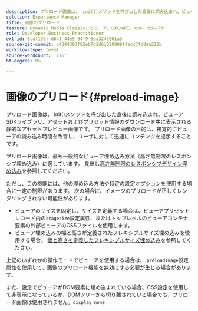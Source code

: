 ```yaml
---
description: プリロード画像は、 init()メソッドを呼び出した直後に読み込まれ、ビューアSDKライブラリ、アセットおよびプリセット情報のダウンロード中に表示される静的なアセットプレビュー画像です。 プリロード画像の目的は、視覚的にビューアの読み込み時間を改善し、ユーザに対して迅速にコンテンツを提示することです。
solution: Experience Manager
title: 画像のプリロード
feature: Dynamic Media Classic，ビューア，SDK/API，カルーセルバナー
role: Developer,Business Practitioner
exl-id: 8caf156f-d641-44e9-94f9-5ba3245061a3
source-git-commit: b4344397f82eb7d2d61020909f4acc7fddea210b
workflow-type: tm+mt
source-wordcount: '276'
ht-degree: 0%

---
```


# 画像のプリロード{#preload-image}

プリロード画像は、 init()メソッドを呼び出した直後に読み込まれ、ビューアSDKライブラリ、アセットおよびプリセット情報のダウンロード中に表示される静的なアセットプレビュー画像です。 プリロード画像の目的は、視覚的にビューアの読み込み時間を改善し、ユーザに対して迅速にコンテンツを提示することです。

プリロード画像は、最も一般的なビューア埋め込み方法（高さ無制限のレスポンシブ埋め込み）に適しています。 見出し[高さ無制限のレスポンシブデザイン埋め込み](../../c-html5-aem-asset-viewers/c-html5-aem-carousel/c-html5-aem-carousel.md#concept-b44f1df3c1c64d4e8b5565e7736bf95e)を参照してください。

ただし、この機能には、他の埋め込み方法や特定の設定オプションを使用する場合に一定の制限があります。 次の場合に、イメージのプリロードが正しくレンダリングされない可能性があります。

* ビューアのサイズを固定し、サイズを定義する場合は、ビューアプリセットレコード内の`stagesize`設定属性、またはトップレベルのビューアコンテナ要素の外部ビューアのCSSファイルを使用します。
* ビューア埋め込みの幅と高さが定義されたフレキシブルサイズ埋め込みを使用する場合。 [幅と高さを定義したフレキシブルサイズ埋め込み](../../c-html5-aem-asset-viewers/c-html5-aem-interactive-images/c-html5-aem-interactive-images.md#section-6bb5d3c502544ad18a58eafe12a13435)を参照してください。

上記のいずれかの操作モードでビューアを使用する場合は、 `preloadImage`設定属性を使用して、画像のプリロード機能を無効にする必要が生じる場合があります。

また、設定でビューアがDOM要素に埋め込まれている場合、CSS設定を使用して非表示になっているか、DOMツリーから切り離されている場合でも、プリロード画像は使用されません。`display:none`
